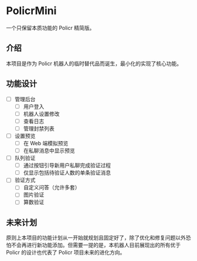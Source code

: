 # PolicrMini

一个只保留本质功能的 Policr 精简版。

## 介绍

本项目是作为 Policr 机器人的临时替代品而诞生，最小化的实现了核心功能。

## 功能设计

- [ ] 管理后台
  - [ ] 用户登入
  - [ ] 机器人设置修改
  - [ ] 查看日志
  - [ ] 管理封禁列表
- [ ] 设置预览
  - [ ] 在 Web 端模拟预览
  - [ ] 在私聊消息中显示预览
- [ ] 队列验证
  - [ ] 通过按钮引导新用户私聊完成验证过程
  - [ ] 仅显示包括待验证人数的单条验证消息
- [ ] 验证方式
  - [ ] 自定义问答（允许多套）
  - [ ] 图片验证
  - [ ] 算数验证

## 未来计划

原则上本项目的功能计划从一开始就规划且固定好了，除了优化和修复问题以外恐怕不会再进行新功能添加。但需要一提的是，本机器人目前展现出的所有优于 Policr 的设计也代表了 Policr 项目未来的进化方向。
